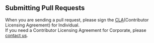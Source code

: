 ## Submitting Pull Requests

When you are sending a pull request, please sign the [CLA](https://cla-assistant.io/kakao/docker-builder)(Contributor Licensing Agreement) for Individual.  
If you need a Contributor Licensing Agreement for Corporate, please [contact us](mailto:oss@kakaocorp.com).
